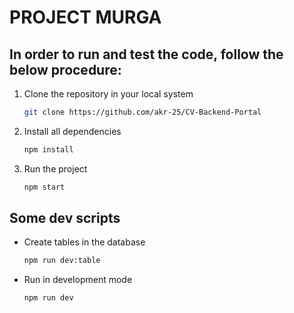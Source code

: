 # PROJECT MURGA

## In order to run and test the code, follow the below procedure:

1. Clone the repository in your local system

    ```sh
    git clone https://github.com/akr-25/CV-Backend-Portal
    ```

2. Install all dependencies

    ```sh
    npm install
    ```

3. Run the project

    ```sh
    npm start
    ```

## Some dev scripts

- Create tables in the database

    ```sh
    npm run dev:table
    ```

- Run in development mode

    ```sh
    npm run dev
    ```
